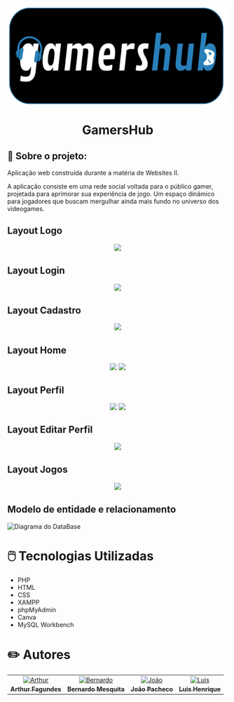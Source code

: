 <p align="center">
  <a href="https://discord.gg/fCtF7Q7zpP">
    <img src="./img/logo.png" height="220">
  </a>
</p>

<h1 align="center">
GamersHub
</h1>

## 📖 Sobre o projeto:

Aplicação web construída durante a matéria de Websites II.

A aplicação consiste em uma rede social voltada para o público gamer, projetada para aprimorar sua experiência de jogo. Um espaço dinâmico para jogadores que buscam mergulhar ainda mais fundo no universo dos videogames.

## Layout Logo
<p align="center">
<img src="https://github.com/arthurfagundes/gamershub/assets/64553764/3d8e5a09-302a-4551-beaf-07ca3056d019" height="220">
</p>

## Layout Login
<p align="center">
<img src="https://github.com/arthurfagundes/gamershub/assets/64553764/229fa9d5-32fa-414d-9400-d35aac322b88">
</p>

## Layout Cadastro
<p align="center">
<img src="https://github.com/arthurfagundes/gamershub/assets/64553764/c88b4022-c2a8-435a-b3a0-e9f9af1497f6">
</p>

## Layout Home
<p align="center">
<img src="https://github.com/arthurfagundes/gamershub/assets/64553764/b51f51ae-de37-469e-8fe7-01b850afbbc3">
<img src="https://github.com/arthurfagundes/gamershub/assets/64553764/f08536ac-299f-4b5f-b286-d6997327a4aa">
</p>

## Layout Perfil
<p align="center">
<img src="https://github.com/arthurfagundes/gamershub/assets/64553764/8ca4cb84-5dc5-420a-a7b6-f1178460c8bf">
<img src="https://github.com/arthurfagundes/gamershub/assets/64553764/e99cf1a3-55b2-444a-b721-a6bc28be04e7"
</p>

## Layout Editar Perfil
<p align="center">
<img src="https://github.com/arthurfagundes/gamershub/assets/64553764/f9e18fbf-e912-464a-a6ed-87a102f53743">
</p>

## Layout Jogos

<p align="center">
<img src="https://github.com/arthurfagundes/gamershub/assets/64553764/982b11bf-d64f-4e0c-8e53-3e0e28274d68">
</p>

## Modelo de entidade e relacionamento
![Diagrama do DataBase](https://github.com/arthurfagundes/gamershub/assets/64553764/6ad248e6-3a80-4e28-b863-651c4d849811)

# 🖱️ Tecnologias Utilizadas
- PHP
- HTML
- CSS
- XAMPP
- phpMyAdmin
- Canva
- MySQL Workbench

# ✏️ Autores


<table>
<tr>
    <td align="center" style="word-wrap: break-word; width: 150.0; height: 150.0">
        <a href=https://github.com/arthurfagundes>
            <img src=https://avatars.githubusercontent.com/u/64553764?v=4 width="100;"  alt=Arthur Fagundes/>
            <br />
            <sub style="font-size:14px; text-decoration: none"><b>Arthur Fagundes</b></sub>
        </a>
    </td>
    <td align="center" style="word-wrap: break-word; width: 150.0; height: 150.0">
        <a href=https://github.com/BeeMesquitaa>
            <img src=https://avatars.githubusercontent.com/u/121141327?v=4 width="100;"  alt=Bernardo Mesquita/>
            <br />
            <sub style="font-size:14px; text-decoration: none"><b>Bernardo Mesquita</b></sub>
        </a>
    </td>
    <td align="center" style="word-wrap: break-word; width: 150.0; height: 150.0">
        <a href=https://github.com/joaopacheco200>
            <img src=https://avatars.githubusercontent.com/u/83031001?v=4 width="100;"  alt=João Pacheco/>
            <br />
            <sub style="font-size:14px; text-decoration: none"><b>João Pacheco</b></sub>
        </a>
    </td>
    <td align="center" style="word-wrap: break-word; width: 150.0; height: 150.0">
        <a href=https://github.com/LuisiTxrror>
            <img src=https://avatars.githubusercontent.com/u/127360853?v=4 width="100;"  alt=Luis Henrique />
            <br />
            <sub style="font-size:14px; text-decoration: none"><b>Luis Henrique</b></sub>
        </a>
    </td>


